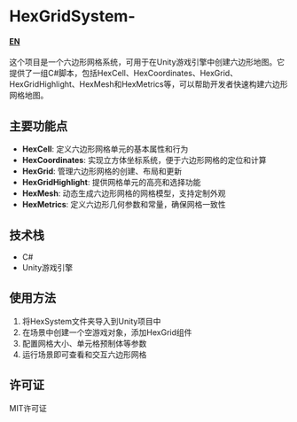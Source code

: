 # HexGridSystem-

#### [EN](README.EN.md)

这个项目是一个六边形网格系统，可用于在Unity游戏引擎中创建六边形地图。它提供了一组C#脚本，包括HexCell、HexCoordinates、HexGrid、HexGridHighlight、HexMesh和HexMetrics等，可以帮助开发者快速构建六边形网格地图。

## 主要功能点

- **HexCell**: 定义六边形网格单元的基本属性和行为
- **HexCoordinates**: 实现立方体坐标系统，便于六边形网格的定位和计算
- **HexGrid**: 管理六边形网格的创建、布局和更新
- **HexGridHighlight**: 提供网格单元的高亮和选择功能
- **HexMesh**: 动态生成六边形网格的网格模型，支持定制外观
- **HexMetrics**: 定义六边形几何参数和常量，确保网格一致性

## 技术栈

- C#
- Unity游戏引擎

## 使用方法

1. 将HexSystem文件夹导入到Unity项目中
2. 在场景中创建一个空游戏对象，添加HexGrid组件
3. 配置网格大小、单元格预制体等参数
4. 运行场景即可查看和交互六边形网格

## 许可证

MIT许可证
